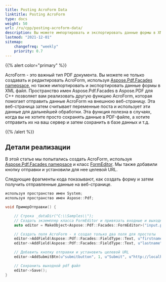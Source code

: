 ```yaml
---
title: Posting AcroForm Data
linktitle: Posting AcroForm
type: docs
weight: 50
url: /ru/cpp/posting-acroform-data/
description: Вы можете импортировать и экспортировать данные формы в XML файл с использованием пространства имен Aspose.Pdf.Facades в Aspose.PDF для C++.
lastmod: "2021-12-01"
sitemap:
    changefreq: "weekly"
    priority: 0.7
---
```


{{% alert color="primary" %}}

AcroForm - это важный тип PDF документа. Вы можете не только создавать и редактировать AcroForm, используя [Aspose.Pdf.Facades namepsace](https://reference.aspose.com/pdf/cpp/namespace/aspose.pdf.facades), но также импортировать и экспортировать данные формы в XML файл. Пространство имен Aspose.Pdf.Facades в Aspose.PDF для C++ позволяет вам реализовать другую функцию AcroForm, которая помогает отправить данные AcroForm на внешнюю веб-страницу. Эта веб-страница затем считывает переменные поста и использует эти данные для дальнейшей обработки. Эта функция полезна в случаях, когда вы не хотите просто сохранять данные в PDF-файле, а хотите отправить их на ваш сервер и затем сохранить в базе данных и т.д.

{{% /alert %}}

## Детали реализации

В этой статье мы попытались создать AcroForm, используя [Aspose.Pdf.Facades namepsace](https://reference.aspose.com/pdf/cpp/namespace/aspose.pdf.facades) и класс [FormEditor](https://reference.aspose.com/pdf/cpp/class/aspose.pdf.facades.form_editor/). Мы также добавили кнопку отправки и установили для нее целевой URL.

Следующие фрагменты кода показывают, как создать форму и затем получить отправленные данные на веб-странице.
```cpp
используя пространство имен System;
используя пространство имен Aspose::Pdf;

void ПримерОтправки() {

    // Строка _dataDir("C:\\Samples\\");
    // Создать экземпляр класса FormEditor и привязать входные и выходные pdf файлы
    auto editor = MakeObject<Aspose::Pdf::Facades::FormEditor>("input.pdf", "output.pdf");

    // Создать поля AcroForm - я создал только два поля для простоты
    editor->AddField(Aspose::Pdf::Facades::FieldType::Text, u"firstname", 1, 100, 600, 200, 625);
    editor->AddField(Aspose::Pdf::Facades::FieldType::Text, u"lastname", 1, 100, 550, 200, 575);

    // Добавить кнопку отправки и установить целевой URL
    editor->AddSubmitBtn(u"submitbutton", 1, u"Submit", u"http://localhost/csharptesting/show.aspx", 100, 450, 150, 475);

    // Сохранить выходной pdf файл
    editor->Save();
}
```